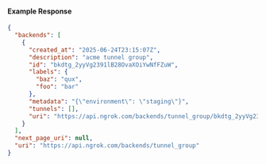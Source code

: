 <!-- Code generated for API Clients. DO NOT EDIT. -->

#### Example Response

```json
{
  "backends": [
    {
      "created_at": "2025-06-24T23:15:07Z",
      "description": "acme tunnel group",
      "id": "bkdtg_2yyVg2391lB28OvaXOiYwNfFZuW",
      "labels": {
        "baz": "qux",
        "foo": "bar"
      },
      "metadata": "{\"environment\": \"staging\"}",
      "tunnels": [],
      "uri": "https://api.ngrok.com/backends/tunnel_group/bkdtg_2yyVg2391lB28OvaXOiYwNfFZuW"
    }
  ],
  "next_page_uri": null,
  "uri": "https://api.ngrok.com/backends/tunnel_group"
}
```
